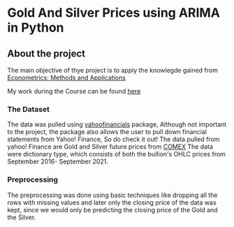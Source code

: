 # Gold And Silver Prices using ARIMA in Python

## About the project

The main objective of thye project is to apply the knowlegde gained from [Econometrics: Methods and Applications](https://www.coursera.org/learn/erasmus-econometrics) 

My work during the Course can be found [here](https://github.com/SanjayShetty01/Econometrics_Methods_and_Applications)

### The Dataset

The data was pulled using [yahoofinancials](https://pypi.org/project/yahoofinancials/) package, Although not important to the project, the package also allows the user to pull down financial statements from Yahoo! Finance, So do check it out! The data pulled from yahoo! Finance are Gold and Silver future prices from [COMEX](https://www.cmegroup.com/) The data were dictionary type, which consists of both the bullion's OHLC prices from September 2016- September 2021.

### Preprocessing

The preprocessing was done using basic techniques like dropping all the rows with missing values and later only the closing price of the data was kept, since we would only be predicting the closing price of the Gold and the Silver.  
